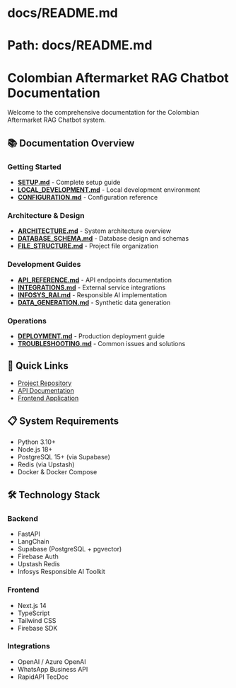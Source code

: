 # docs/README.md
# Path: docs/README.md

# Colombian Aftermarket RAG Chatbot Documentation

Welcome to the comprehensive documentation for the Colombian Aftermarket RAG Chatbot system.

## 📚 Documentation Overview

### Getting Started
- [**SETUP.md**](./SETUP.md) - Complete setup guide
- [**LOCAL_DEVELOPMENT.md**](./LOCAL_DEVELOPMENT.md) - Local development environment
- [**CONFIGURATION.md**](./CONFIGURATION.md) - Configuration reference

### Architecture & Design
- [**ARCHITECTURE.md**](./ARCHITECTURE.md) - System architecture overview
- [**DATABASE_SCHEMA.md**](./DATABASE_SCHEMA.md) - Database design and schemas
- [**FILE_STRUCTURE.md**](./FILE_STRUCTURE.md) - Project file organization

### Development Guides
- [**API_REFERENCE.md**](./API_REFERENCE.md) - API endpoints documentation
- [**INTEGRATIONS.md**](./INTEGRATIONS.md) - External service integrations
- [**INFOSYS_RAI.md**](./INFOSYS_RAI.md) - Responsible AI implementation
- [**DATA_GENERATION.md**](./DATA_GENERATION.md) - Synthetic data generation

### Operations
- [**DEPLOYMENT.md**](./DEPLOYMENT.md) - Production deployment guide
- [**TROUBLESHOOTING.md**](./TROUBLESHOOTING.md) - Common issues and solutions

## 🚀 Quick Links

- [Project Repository](https://github.com/your-org/aftermarket-rag-colombia)
- [API Documentation](http://localhost:8000/docs)
- [Frontend Application](http://localhost:3000)

## 📋 System Requirements

- Python 3.10+
- Node.js 18+
- PostgreSQL 15+ (via Supabase)
- Redis (via Upstash)
- Docker & Docker Compose

## 🛠️ Technology Stack

### Backend
- FastAPI
- LangChain
- Supabase (PostgreSQL + pgvector)
- Firebase Auth
- Upstash Redis
- Infosys Responsible AI Toolkit

### Frontend
- Next.js 14
- TypeScript
- Tailwind CSS
- Firebase SDK

### Integrations
- OpenAI / Azure OpenAI
- WhatsApp Business API
- RapidAPI TecDoc